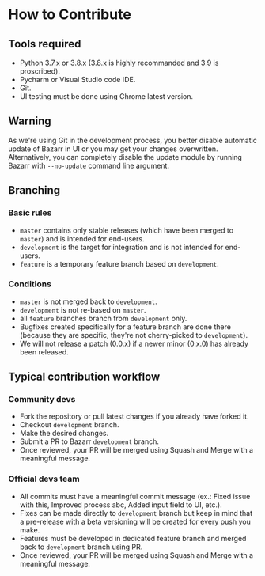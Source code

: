 # How to Contribute #

## Tools required ##
- Python 3.7.x or 3.8.x (3.8.x is highly recommanded and 3.9 is proscribed).
- Pycharm or Visual Studio code IDE.
- Git.
- UI testing must be done using Chrome latest version.

## Warning ##
As we're using Git in the development process, you better disable automatic update of Bazarr in UI or you may get your changes overwritten. Alternatively, you can completely disable the update module by running Bazarr with `--no-update` command line argument.

## Branching ##
### Basic rules ###
- `master` contains only stable releases (which have been merged to `master`) and is intended for end-users.
- `development` is the target for integration and is not intended for end-users.
- `feature` is a temporary feature branch based on `development`.

### Conditions ###
- `master` is not merged back to `development`.
- `development` is not re-based on `master`.
- all `feature` branches branch from `development` only.
- Bugfixes created specifically for a feature branch are done there (because they are specific, they're not cherry-picked to `development`).
- We will not release a patch (0.0.x) if a newer minor (0.x.0) has already been released.


## Typical contribution workflow ##
### Community devs ###
- Fork the repository or pull latest changes if you already have forked it.
- Checkout `development` branch.
- Make the desired changes.
- Submit a PR to Bazarr `development` branch.
- Once reviewed, your PR will be merged using Squash and Merge with a meaningful message.

### Official devs team ###
- All commits must have a meaningful commit message (ex.: Fixed issue with this, Improved process abc, Added input field to UI, etc.).
- Fixes can be made directly to `development` branch but keep in mind that a pre-release with a beta versioning will be created for every push you make.
- Features must be developed in dedicated feature branch and merged back to `development` branch using PR.
- Once reviewed, your PR will be merged using Squash and Merge with a meaningful message.
